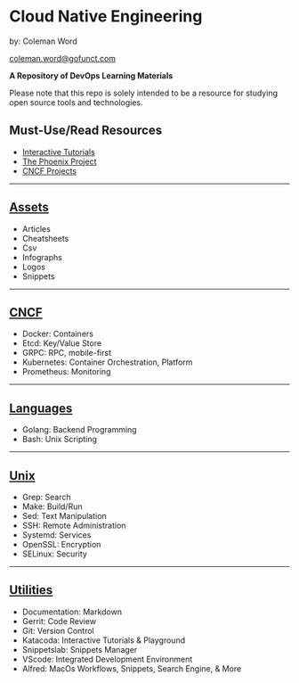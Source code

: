 # Cloud Native Engineering

by: Coleman Word    

coleman.word@gofunct.com

**A Repository of DevOps Learning Materials**
  
Please note that this repo is solely intended to be a resource for studying open source tools and technologies. 

## Must-Use/Read Resources
* [Interactive Tutorials](https://www.katacoda.com/learn)
* [The Phoenix Project](https://www.amazon.com/Phoenix-Project-DevOps-Helping-Business/dp/1942788290/ref=sr_1_1/135-9925731-3074761?ie=UTF8&qid=1548867081&sr=8-1&keywords=the+phoenix+project)
* [CNCF Projects](https://www.cncf.io/projects/)

***

## [Assets](https://github.com/gofunct/devops/tree/master/Assets)
* Articles 
* Cheatsheets
* Csv
* Infographs
* Logos
* Snippets
    
***

## [CNCF](https://github.com/gofunct/devops/tree/master/Cluster)
* Docker: Containers
* Etcd: Key/Value Store
* GRPC: RPC, mobile-first
* Kubernetes: Container Orchestration, Platform
* Prometheus: Monitoring
    
***

## [Languages](https://github.com/gofunct/devops/tree/master/Languages)
* Golang: Backend Programming
* Bash: Unix Scripting
    
***

## [Unix](https://github.com/gofunct/devops/tree/master/Unix)
* Grep: Search
* Make: Build/Run
* Sed: Text Manipulation
* SSH: Remote Administration
* Systemd: Services
* OpenSSL: Encryption
* SELinux: Security
  
***

## [Utilities](https://github.com/gofunct/devops/tree/master/Utilities)
* Documentation: Markdown
* Gerrit: Code Review
* Git: Version Control
* Katacoda: Interactive Tutorials & Playground
* Snippetslab: Snippets Manager
* VScode: Integrated Development Environment
* Alfred: MacOs Workflows, Snippets, Search Engine, & More
